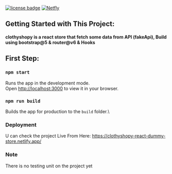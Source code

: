 [![license badge](https://camo.githubusercontent.com/5fab2edf3816ef9fb3ebcaf6e613fa7b40ff7652ec69e5f6e7f695aa24bf5ce6/68747470733a2f2f696d672e736869656c64732e696f2f62616467652f4c6963656e73652d4d49542d626c75652e737667)](https://opensource.org/licenses/MIT)
[![Netfly](https://camo.githubusercontent.com/58cf22ae41b8ef6b64efd6e38a9a3e0ee29fbead38f9bcbc5874f146966f6532/68747470733a2f2f6170692e6e65746c6966792e636f6d2f6170692f76312f6261646765732f30613531643065392d663631312d346464382d383837662d6663313838396536383534302f6465706c6f792d737461747573)](https://opensource.org/licenses/MIT)

## Getting Started with This Project:
#### clothyshopy is a react store that fetch some data from API (fakeApi), Build using bootstrap@5 & router@v6 & Hooks

## First Step:

### `npm start`

Runs the app in the development mode.\
Open [http://localhost:3000](http://localhost:3000) to view it in your browser.

### `npm run build`

Builds the app for production to the `build` folder.\

### Deployment

U can check the project Live From Here: https://clothyshopy-react-dummy-store.netlify.app/

### Note
There is no testing unit on the project yet

